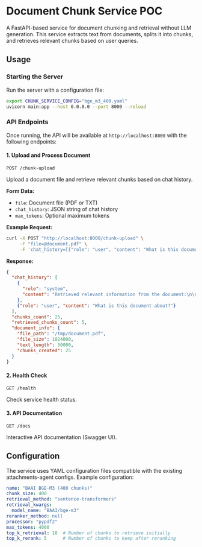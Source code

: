 # Document Chunk Service POC

A FastAPI-based service for document chunking and retrieval without LLM generation. This service extracts text from documents, splits it into chunks, and retrieves relevant chunks based on user queries.

## Usage

### Starting the Server

Run the server with a configuration file:

```bash
export CHUNK_SERVICE_CONFIG="bge_m3_400.yaml"
uvicorn main:app --host 0.0.0.0 --port 8000 --reload
```

### API Endpoints

Once running, the API will be available at `http://localhost:8000` with the following endpoints:

#### 1. Upload and Process Document
`POST /chunk-upload`

Upload a document file and retrieve relevant chunks based on chat history.

**Form Data:**
- `file`: Document file (PDF or TXT)
- `chat_history`: JSON string of chat history
- `max_tokens`: Optional maximum tokens

**Example Request:**
```bash
curl -X POST "http://localhost:8000/chunk-upload" \
     -F "file=@document.pdf" \
     -F 'chat_history=[{"role": "user", "content": "What is this document about?"}]'
```

**Response:**
```json
{
  "chat_history": [
    {
      "role": "system", 
      "content": "Retrieved relevant information from the document:\n\nChunk 1:\n[retrieved content]"
    },
    {"role": "user", "content": "What is this document about?"}
  ],
  "chunks_count": 25,
  "retrieved_chunks_count": 5,
  "document_info": {
    "file_path": "/tmp/document.pdf",
    "file_size": 1024000,
    "text_length": 50000,
    "chunks_created": 25
  }
}
```

#### 2. Health Check
`GET /health`

Check service health status.

#### 3. API Documentation
`GET /docs`

Interactive API documentation (Swagger UI).

## Configuration

The service uses YAML configuration files compatible with the existing attachments-agent configs. Example configuration:

```yaml
name: "BAAI BGE-M3 (400 chunks)"
chunk_size: 400
retrieval_method: "sentence-transformers"
retrieval_kwargs:
  model_name: "BAAI/bge-m3"
reranker_method: null
processor: "pypdf2"
max_tokens: 4000
top_k_retrieval: 10  # Number of chunks to retrieve initially
top_k_rerank: 5      # Number of chunks to keep after reranking
```
